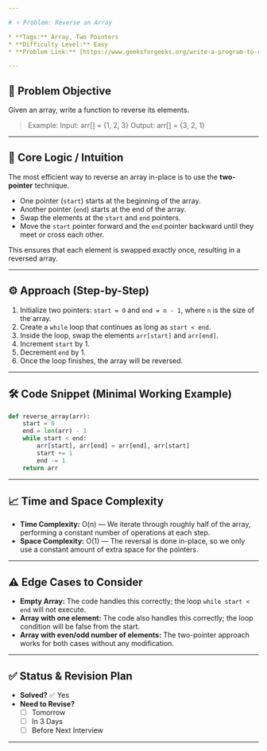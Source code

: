 ```yaml
---

# ⭐ Problem: Reverse an Array

* **Tags:** Array, Two Pointers
* **Difficulty Level:** Easy
* **Problem Link:** [https://www.geeksforgeeks.org/write-a-program-to-reverse-an-array-or-string/](https://www.geeksforgeeks.org/write-a-program-to-reverse-an-array-or-string/)

---
```


## 🎯 Problem Objective

Given an array, write a function to reverse its elements.

> Example:
> Input:  arr[] = {1, 2, 3}
> Output: arr[] = {3, 2, 1}

---

## 🧠 Core Logic / Intuition

The most efficient way to reverse an array in-place is to use the **two-pointer** technique.

*   One pointer (`start`) starts at the beginning of the array.
*   Another pointer (`end`) starts at the end of the array.
*   Swap the elements at the `start` and `end` pointers.
*   Move the `start` pointer forward and the `end` pointer backward until they meet or cross each other.

This ensures that each element is swapped exactly once, resulting in a reversed array.

---

## ⚙️ Approach (Step-by-Step)

1.  Initialize two pointers: `start = 0` and `end = n - 1`, where `n` is the size of the array.
2.  Create a `while` loop that continues as long as `start < end`.
3.  Inside the loop, swap the elements `arr[start]` and `arr[end]`.
4.  Increment `start` by 1.
5.  Decrement `end` by 1.
6.  Once the loop finishes, the array will be reversed.

---

## 🛠️ Code Snippet (Minimal Working Example)

```python
def reverse_array(arr):
    start = 0
    end = len(arr) - 1
    while start < end:
        arr[start], arr[end] = arr[end], arr[start]
        start += 1
        end -= 1
    return arr
```

---

## 📈 Time and Space Complexity

*   **Time Complexity:** O(n) — We iterate through roughly half of the array, performing a constant number of operations at each step.
*   **Space Complexity:** O(1) — The reversal is done in-place, so we only use a constant amount of extra space for the pointers.

---

## ⚠️ Edge Cases to Consider

*   **Empty Array:** The code handles this correctly; the loop `while start < end` will not execute.
*   **Array with one element:** The code also handles this correctly; the loop condition will be false from the start.
*   **Array with even/odd number of elements:** The two-pointer approach works for both cases without any modification.

---

## ✅ Status & Revision Plan

*   **Solved?** ✅ Yes
*   **Need to Revise?**
    * [ ] Tomorrow
    * [ ] In 3 Days
    * [ ] Before Next Interview

---
